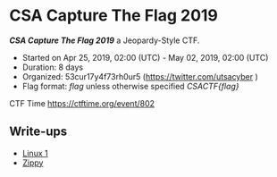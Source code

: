 # CSA Capture The Flag 2019

***CSA Capture The Flag 2019***  a Jeopardy-Style CTF.
* Started on Apr 25, 2019, 02:00 (UTC) - May 02, 2019, 02:00 (UTC)
* Duration: 8 days
* Organized: 53cur17y4f73rh0ur5 (https://twitter.com/utsacyber )
* Flag format: *flag* unless otherwise specified *CSACTF{flag}*

CTF Time https://ctftime.org/event/802

## Write-ups

* [Linux 1](https://github.com/1r0dm480/CTF-Wr1T3uPs/tree/master/CSACTF19/misc/linux1)
* [Zippy](https://github.com/1r0dm480/CTF-Wr1T3uPs/tree/master/CSACTF19/forensics/Zippy)
